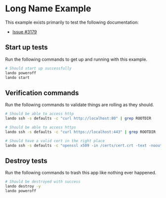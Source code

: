 Long Name Example
=================

This example exists primarily to test the following documentation:

* [Issue #3179](https://github.com/lando/lando/issues/3179)

Start up tests
--------------

Run the following commands to get up and running with this example.

```bash
# Should start up successfully
lando poweroff
lando start
```

Verification commands
---------------------

Run the following commands to validate things are rolling as they should.

```bash
# Should be able to access http
lando ssh -s defaults -c "curl http://localhost:80" | grep ROOTDIR

# Should be able to access https
lando ssh -s defaults -c "curl https://localhost:443" | grep ROOTDIR

# Should have a valid cert in the right place
lando ssh -s defaults -c "openssl x509 -in /certs/cert.crt -text -noout"  | grep CN | grep "landothesitenamethatneverendsitgoesonandonmyfriendsnoseriousl..."
```

Destroy tests
-------------

Run the following commands to trash this app like nothing ever happened.

```bash
# Should be destroyed with success
lando destroy -y
lando poweroff
```
